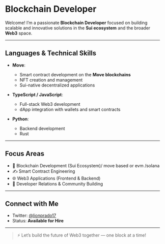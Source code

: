 #  Blockchain Developer

Welcome! I’m a passionate **Blockchain Developer** focused on building scalable and innovative solutions in the **Sui ecosystem** and the broader **Web3** space.

---

##  Languages & Technical Skills

- **Move**:  
  - Smart contract development on the **Move blockchains**  
  - NFT creation and management  
  - Sui-native decentralized applications

- **TypeScript / JavaScript**:  
  - Full-stack Web3 development  
  - dApp integration with wallets and smart contracts

- **Python**:  
  - Backend development
  - Rust





---

##  Focus Areas

- 🔗 Blockchain Development (Sui Ecosystem)/ move based or evm /solana
- ✍️ Smart Contract Engineering  
- 🌐 Web3 Applications (Frontend & Backend)  
- 🤝 Developer Relations & Community Building  


---

##  Connect with Me

- Twitter: [@lionprado17](https://twitter.com/lionprado17)  
- Status: **Available for Hire**

---

> ⚡ Let’s build the future of Web3 together — one block at a time!
